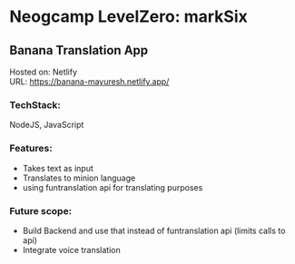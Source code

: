 # Neogcamp LevelZero: markSix

## Banana Translation App

Hosted on: Netlify \
URL: https://banana-mayuresh.netlify.app/

### TechStack:
NodeJS, JavaScript

### Features:
- Takes text as input
- Translates to minion language
- using funtranslation api for translating purposes

### Future scope:
- Build Backend and use that instead of funtranslation api (limits calls to api)
- Integrate voice translation